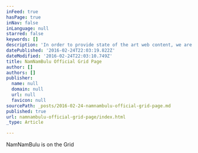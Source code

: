 ```yaml
---
inFeed: true
hasPage: true
inNav: false
inLanguage: null
starred: false
keywords: []
description: 'In order to provide state of the art web content, we are switching to The Grid to publish official info concerning our band. '
datePublished: '2016-02-24T22:03:19.822Z'
dateModified: '2016-02-24T22:03:10.749Z'
title: NamNamBulu Official Grid Page
author: []
authors: []
publisher:
  name: null
  domain: null
  url: null
  favicon: null
sourcePath: _posts/2016-02-24-namnambulu-official-grid-page.md
published: true
url: namnambulu-official-grid-page/index.html
_type: Article

---
```

NamNamBulu is on the Grid